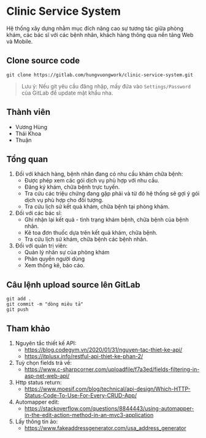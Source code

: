# Clinic Service System
Hệ thống xây dựng nhằm mục đích nâng cao sự tương tác giữa phòng khám, các bác sĩ với các bệnh nhân, khách hàng thông qua nền tảng Web và Mobile.

## Clone source code
```
git clone https://gitlab.com/hungvuongwork/clinic-service-system.git
```
> Lưu ý: Nếu git yêu cầu đăng nhập, mấy đứa vào `Settings/Password` của GitLab để update mật khẩu nha.

## Thành viên
- Vương Hùng
- Thái Khoa
- Thuận

## Tổng quan
1. Đối với khách hàng, bệnh nhân đang có nhu cầu khám chữa bệnh:
	- Được phép xem các gói dịch vụ phù hợp với nhu cầu.
	- Đăng ký khám, chữa bệnh trực tuyến.
	- Tra cứu các triệu chứng đang gặp phải và từ đó hệ thống sẽ gợi ý gói dịch vụ phù hợp cho đối tượng.
	- Tra cứu lịch sử kết quả khám, chữa bệnh tại phòng khám.
2. Đối với các bác sĩ:
	- Ghi nhận lại kết quả - tình trạng khám bệnh, chữa bệnh của bệnh nhân.
	- Kê toa đơn thuốc dựa trên kết quả khám, chữa bệnh.
	- Tra cứu lịch sử khám, chữa bệnh các bệnh nhân.
3. Đối với quản trị viên:
	- Quản lý nhân sự của phòng khám
	- Phân quyền người dùng
	- Xem thống kê, báo cáo.

## Câu lệnh upload source lên GitLab
```
git add .
git commit -m "dòng miêu tả"
git push
```

## Tham khảo
1. Nguyên tắc thiết kế API:
	- https://blog.codegym.vn/2020/01/31/nguyen-tac-thiet-ke-api/
	- https://itplusx.info/restful-api-thiet-ke-phan-2/
2. Tuỳ chọn fields trả về:
	- https://www.c-sharpcorner.com/uploadfile/f7a3ed/fields-filtering-in-asp-net-web-api/
3. Http status return:
	- https://www.moesif.com/blog/technical/api-design/Which-HTTP-Status-Code-To-Use-For-Every-CRUD-App/
4. Automapper edit:
	- https://stackoverflow.com/questions/8844443/using-automapper-in-the-edit-action-method-in-an-mvc3-application
5. Lấy thông tin ảo:
	- https://www.fakeaddressgenerator.com/usa_address_generator